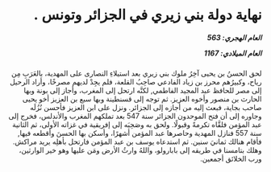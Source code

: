 <h1 dir="rtl">نهاية دولة بني زيري في الجزائر وتونس  .</h1>

<h5 dir="rtl">العام الهجري:  563

العام الميلادي: 1167

</h5>

<p dir="rtl">لحق الحسنُ بن يحيى آخِرُ ملوك بني زيري بعد استيلاءِ النصارى على المهدية، بالعَرَبِ مِن رياح، وكبيرُهم محرز بن زياد الفادعي صاحِبُ القلعة، فلم يجِدْ لديهم مصرخًا، وأراد الرحيل إلى مصر للحافظ عبد المجيد الفاطمي, لكنَّه ارتحل إلى المغرب، وأجاز إلى بونة وبها الحارث بن منصور وأخوه العزيز. ثم توجه إلى قسنطينة وبها سبع بن العزيز أخو يحيى صاحب بجاية، فبعث إليه من أجازه إلى الجزائر. ونزل على ابن العزيز فأحسن نُزُلَه وجاوره إلى أن فتح الموحدون الجزائر سنة 547 بعد تملكهم المغرب والأندلس، فخرج إلى عبد المؤمن فلقَّاه تكرمةً وقبولًا. ولحق به وصَحِبَه إلى إفريقية في غزاته الأولى، ثم الثانية سنة 557 فنازل المهدية وحاصرها عبد المؤمن أشهرًا، وأسكن بها الحسنَ وأقطعه فيها, فأقام هنالك ثمانيَ سنين. ثم استدعاه يوسف بن عبد المؤمن فارتحل بأهلِه يريد مراكش. وهلك بتامسنا في طريقه إلى بابارولو، واللهُ وارثُ الأرض ومَن عليها وهو خير الوارثين، ورب الخلائق أجمعين.</p></br>

